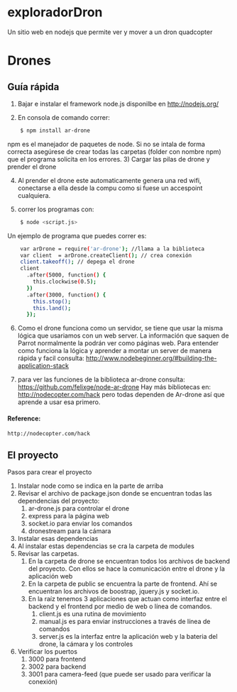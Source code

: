 # exploradorDron
Un sitio web en nodejs que permite ver y mover a un dron quadcopter
# Drones

## Guía rápida

1) Bajar e instalar el framework node.js disponilbe en http://nodejs.org/

2) En consola de comando correr:

``` bash
    $ npm install ar-drone
```
npm es el manejador de paquetes de node. Si no se intala de forma correcta asegúrese de crear todas las carpetas (folder con nombre npm) que el programa solicita en los errores.
3) Cargar las pilas de drone y prender el drone

4) Al prender el drone este automaticamente genera una red wifi, conectarse a ella desde la compu como si fuese un accespoint cualquiera.

5) correr los programas con: 
``` bash
    $ node <script.js>
```
Un ejemplo de programa que puedes correr es:
``` bash
    var arDrone = require('ar-drone'); //llama a la biblioteca
	var client  = arDrone.createClient(); // crea conexión
	client.takeoff(); // depega el drone
	client
	  .after(5000, function() {
		this.clockwise(0.5);
	  })
	  .after(3000, function() {
		this.stop();
		this.land();
	  });
```
6) Como el drone funciona como un servidor, se tiene que usar la misma lógica que usariamos con un web server. La información que saquen de Parrot normalmente la podrán ver como páginas web. Para entender como funciona la lógica y aprender a montar un server de manera rápida y facil consulta: http://www.nodebeginner.org/#building-the-application-stack 

7) para ver las funciones de la biblioteca ar-drone consulta: https://github.com/felixge/node-ar-drone
Hay más bibliotecas en: http://nodecopter.com/hack  pero todas dependen de Ar-drone así que aprende a usar esa primero.

#### Reference:
	http://nodecopter.com/hack

## El proyecto
Pasos para crear el proyecto
1) Instalar node como se indica en la parte de arriba
2) Revisar el archivo de package.json donde se encuentran todas las dependencias del proyecto:
    1) ar-drone.js para controlar el drone
    2) express para la página web
    3) socket.io para enviar los comandos
    4) dronestream para la cámara
3) Instalar esas dependencias
4) Al instalar estas dependencias se cra la carpeta de modules
5) Revisar las carpetas.
    1) En la carpeta de drone se encuentran todos los archivos de backend del proyecto. Con ellos se hace la comunicación entre el drone y la aplicación web
    2) En la carpeta de public se encuentra la parte de frontend. Ahí se encuentran los archivos de boostrap, jquery.js y socket.io.
    3) En la raíz tenemos 3 aplicaciones que actuan como interfaz entre el backend y el frontend por medio de web o línea de comandos.
        1) client.js es una rutina de movimiento
        2) manual.js es para enviar instrucciones a través de línea de comandos
        3) server.js es la interfaz entre la aplicación web y la bateria del drone, la         cámara y los controles
6) Verificar los puertos
    1. 3000 para frontend
    2. 3002 para backend
    3. 3001 para camera-feed (que puede ser usado para verificar la conexión)
    
 



